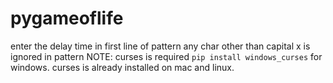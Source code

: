 # pygameoflife
enter the delay time in first line of pattern
any char other than capital x is ignored in pattern
NOTE:
  curses is required
  ```pip install windows_curses```
  for windows. curses is already installed on mac and linux.
